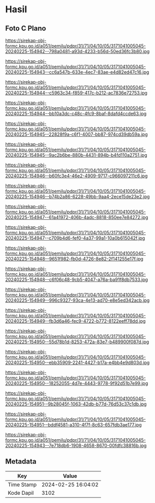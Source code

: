 # Hasil

## Foto C Plano

https://sirekap-obj-formc.kpu.go.id/a051/pemilu/pdpr/31/71/04/10/05/3171041005045-20240225-154942--798a0481-a93d-4233-b56d-50ed36fc3b80.jpg

https://sirekap-obj-formc.kpu.go.id/a051/pemilu/pdpr/31/71/04/10/05/3171041005045-20240225-154943--cc6a547b-633e-4ec7-83ae-e4d82ed47c16.jpg

https://sirekap-obj-formc.kpu.go.id/a051/pemilu/pdpr/31/71/04/10/05/3171041005045-20240225-154944--c5963c34-f859-417c-b212-ac7836e72753.jpg

https://sirekap-obj-formc.kpu.go.id/a051/pemilu/pdpr/31/71/04/10/05/3171041005045-20240225-154944--bb10a3dc-c48c-4fc9-8baf-8dafd4ccde63.jpg

https://sirekap-obj-formc.kpu.go.id/a051/pemilu/pdpr/31/71/04/10/05/3171041005045-20240225-154945--22828f9a-c6f1-4007-bb87-974cd39db59a.jpg

https://sirekap-obj-formc.kpu.go.id/a051/pemilu/pdpr/31/71/04/10/05/3171041005045-20240225-154945--9ac2b6be-880b-4431-894b-b4fd110a2751.jpg

https://sirekap-obj-formc.kpu.go.id/a051/pemilu/pdpr/31/71/04/10/05/3171041005045-20240225-154946--b60fc3e4-46e2-4909-9717-c966097211c6.jpg

https://sirekap-obj-formc.kpu.go.id/a051/pemilu/pdpr/31/71/04/10/05/3171041005045-20240225-154946--b74b2a86-6228-49bb-9aa4-2ece15de23e2.jpg

https://sirekap-obj-formc.kpu.go.id/a051/pemilu/pdpr/31/71/04/10/05/3171041005045-20240225-154947--61a41972-406b-4adc-8818-850ee7e84272.jpg

https://sirekap-obj-formc.kpu.go.id/a051/pemilu/pdpr/31/71/04/10/05/3171041005045-20240225-154947--c709b4d6-fef0-4a37-99a1-10a0b615042f.jpg

https://sirekap-obj-formc.kpu.go.id/a051/pemilu/pdpr/31/71/04/10/05/3171041005045-20240225-154948--9651f982-fb0d-4726-8e82-2f141255e17f.jpg

https://sirekap-obj-formc.kpu.go.id/a051/pemilu/pdpr/31/71/04/10/05/3171041005045-20240225-154948--c6f06c48-9cb5-4047-a76a-ba91f8db7533.jpg

https://sirekap-obj-formc.kpu.go.id/a051/pemilu/pdpr/31/71/04/10/05/3171041005045-20240225-154949--996c9327-93ca-4e13-ad70-e8e5ed342acb.jpg

https://sirekap-obj-formc.kpu.go.id/a051/pemilu/pdpr/31/71/04/10/05/3171041005045-20240225-154949--fb3d6a46-fec9-4722-b772-8122eeff78dd.jpg

https://sirekap-obj-formc.kpu.go.id/a051/pemilu/pdpr/31/71/04/10/05/3171041005045-20240225-154950--55d78b1d-8253-472a-83e7-b489900f087d.jpg

https://sirekap-obj-formc.kpu.go.id/a051/pemilu/pdpr/31/71/04/10/05/3171041005045-20240225-154950--ebb35909-2241-4427-b17a-e4bb4e9d803d.jpg

https://sirekap-obj-formc.kpu.go.id/a051/pemilu/pdpr/31/71/04/10/05/3171041005045-20240225-154950--18252055-4d7e-4443-9778-9f92d51b7e99.jpg

https://sirekap-obj-formc.kpu.go.id/a051/pemilu/pdpr/31/71/04/10/05/3171041005045-20240225-154951--9b28045f-1063-42db-b77d-76d53c37c1db.jpg

https://sirekap-obj-formc.kpu.go.id/a051/pemilu/pdpr/31/71/04/10/05/3171041005045-20240225-154951--bddf4581-a310-4f7f-8c63-657fdb3ae177.jpg

https://sirekap-obj-formc.kpu.go.id/a051/pemilu/pdpr/31/71/04/10/05/3171041005045-20240225-154943--7e718db6-1908-4658-8670-00fdfc38816b.jpg


## Metadata

| Key        | Value               |
| ---------- | ------------------- |
| Time Stamp | 2024-02-25 16:04:02 |
| Kode Dapil | 3102                |



